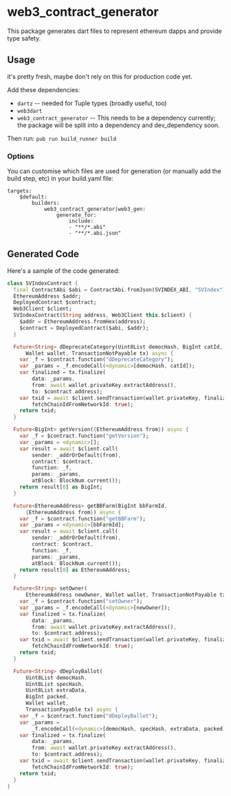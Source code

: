 # web3_contract_generator

This package generates dart files to represent ethereum dapps and provide type safety.

## Usage

it's pretty fresh, maybe don't rely on this for production code yet.

Add these dependencies:

* `dartz` -- needed for Tuple types (broadly useful, too)
* `web3dart`
* `web3_contract_generator` -- This needs to be a dependency currently; the package will be split into a dependency and dev_dependency soon.

Then run: `pub run build_runner build`

### Options

You can customise which files are used for generation (or manually add the build step, etc) in your build.yaml file:

```
targets:
    $default:
        builders:
            web3_contract_generator|web3_gen:
                generate_for:
                    include:
                    - "**/*.abi"
                    - "**/*.abi.json"
```

## Generated Code

Here's a sample of the code generated:

```dart
class SVIndexContract {
  final ContractAbi $abi = ContractAbi.fromJson(SVINDEX_ABI, "SVIndex");
  EthereumAddress $addr;
  DeployedContract $contract;
  Web3Client $client;
  SVIndexContract(String address, Web3Client this.$client) {
    $addr = EthereumAddress.fromHex(address);
    $contract = DeployedContract($abi, $addr);
  }

  Future<String> dDeprecateCategory(Uint8List democHash, BigInt catId,
      Wallet wallet, TransactionNotPayable tx) async {
    var _f = $contract.function("dDeprecateCategory");
    var _params = _f.encodeCall(<dynamic>[democHash, catId]);
    var finalized = tx.finalize(
        data: _params,
        from: await wallet.privateKey.extractAddress(),
        to: $contract.address);
    var txid = await $client.sendTransaction(wallet.privateKey, finalized,
        fetchChainIdFromNetworkId: true);
    return txid;
  }

  Future<BigInt> getVersion({EthereumAddress from}) async {
    var _f = $contract.function("getVersion");
    var _params = <dynamic>[];
    var result = await $client.call(
        sender: _addrOrDefault(from),
        contract: $contract,
        function: _f,
        params: _params,
        atBlock: BlockNum.current());
    return result[0] as BigInt;
  }

  Future<EthereumAddress> getBBFarm(BigInt bbFarmId,
      {EthereumAddress from}) async {
    var _f = $contract.function("getBBFarm");
    var _params = <dynamic>[bbFarmId];
    var result = await $client.call(
        sender: _addrOrDefault(from),
        contract: $contract,
        function: _f,
        params: _params,
        atBlock: BlockNum.current());
    return result[0] as EthereumAddress;
  }

  Future<String> setOwner(
      EthereumAddress newOwner, Wallet wallet, TransactionNotPayable tx) async {
    var _f = $contract.function("setOwner");
    var _params = _f.encodeCall(<dynamic>[newOwner]);
    var finalized = tx.finalize(
        data: _params,
        from: await wallet.privateKey.extractAddress(),
        to: $contract.address);
    var txid = await $client.sendTransaction(wallet.privateKey, finalized,
        fetchChainIdFromNetworkId: true);
    return txid;
  }

  Future<String> dDeployBallot(
      Uint8List democHash,
      Uint8List specHash,
      Uint8List extraData,
      BigInt packed,
      Wallet wallet,
      TransactionPayable tx) async {
    var _f = $contract.function("dDeployBallot");
    var _params =
        _f.encodeCall(<dynamic>[democHash, specHash, extraData, packed]);
    var finalized = tx.finalize(
        data: _params,
        from: await wallet.privateKey.extractAddress(),
        to: $contract.address);
    var txid = await $client.sendTransaction(wallet.privateKey, finalized,
        fetchChainIdFromNetworkId: true);
    return txid;
  }
}
```
